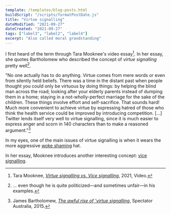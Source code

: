 ```yaml
---
template: /templates/blog-posts.html
buildScript: "/scripts/formatPostDate.js"
title: "Virtue signalling"
dateModified: "2021-09-27"
dateCreated: "2021-09-27"
tags: ["label3", "label2", "label4"]
excerpt: "Also called moral grandstanding"
---
```


I first heard of the term through Tara Mooknee's video essay[^1]. In her essay, she quotes Bartholomew who described the concept of _virtue signalling_ pretty well[^2].

"No one actually has to do anything. Virtue comes from mere words or even from silently held beliefs. There was a time in the distant past when people thought you could only be virtuous by doing things: by helping the blind man across the road; looking after your elderly parents instead of dumping them in a home; staying in a not-wholly-perfect marriage for the sake of the children. These things involve effort and self-sacrifice. That sounds hard! Much more convenient to achieve virtue by expressing hatred of those who think the health service could be improved by introducing competition. [...] Twitter lends itself very well to virtue signalling, since it is much easier to express anger and scorn in 140 characters than to make a reasoned argument."[^3]

In my eyes, one of the main issues of virtue signalling is when it wears the more aggressive [woke shaming](woke-shaming) hat.

In her essay, Mooknee introduces another interesting concept: [vice signalling](vice-signalling).

[^1]: Tara Mooknee, _[Virtue signalling vs. Vice signalling](https://www.youtube.com/watch?v=JlQuH7c01Dc)_, 2021, Video.
[^2]: ... even though he is quite politicized—and sometimes unfair—in his examples.
[^3]: James Bartholomew, _[The awful rise of 'virtue signalling](https://www.spectator.com.au/2015/04/hating-the-daily-mail-is-a-substitute-for-doing-good/)_, Spectator Australia, 2015.
